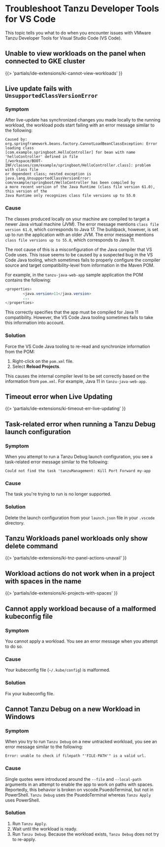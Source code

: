 # Troubleshoot Tanzu Developer Tools for VS Code

This topic tells you what to do when you encounter issues with
VMware Tanzu Developer Tools for Visual Studio Code (VS Code).

## <a id='cannot-view-workloads'></a> Unable to view workloads on the panel when connected to GKE cluster

{{> 'partials/ide-extensions/ki-cannot-view-workloads' }}

## <a id='lu-not-working-classversion'></a> Live update fails with `UnsupportedClassVersionError`

### Symptom

After live-update has synchronized changes you made locally to the running workload, the workload pods
start failing with an error message similar to the following:

```console
Caused by: org.springframework.beans.factory.CannotLoadBeanClassException: Error loading class
[com.example.springboot.HelloController] for bean with name 'helloController' defined in file
[/workspace/BOOT-INF/classes/com/example/springboot/HelloController.class]: problem with class file
or dependent class; nested exception is
java.lang.UnsupportedClassVersionError: com/example/springboot/HelloController has been compiled by
a more recent version of the Java Runtime (class file version 61.0), this version of the
Java Runtime only recognizes class file versions up to 55.0
```

### Cause

The classes produced locally on your machine are compiled to target a newer Java virtual machine (JVM).
The error message mentions `class file version 61.0`, which corresponds to Java 17.
The buildpack, however, is set up to run the application with an older JVM.
The error message mentions `class file versions up to 55.0`, which corresponds to Java 11.

The root cause of this is a misconfiguration of the Java compiler that VS Code uses.
This issue seems to be caused by a suspected bug in the VS Code Java tooling, which sometimes fails
to properly configure the compiler source and target compatibility-level from information in the
Maven POM.

For example, in the `tanzu-java-web-app` sample application the POM contains the following:

```java
<properties>
        <java.version>11</java.version>
        ...
</properties>
```

This correctly specifies that the app must be compiled for Java 11 compatibility.
However, the VS Code Java tooling sometimes fails to take this information into account.

### Solution

Force the VS Code Java tooling to re-read and synchronize information from the POM:

1. Right-click on the `pom.xml` file.
2. Select **Reload Projects**.

This causes the internal compiler level to be set correctly based on the information from `pom.xml`.
For example, Java 11 in `tanzu-java-web-app`.

## <a id="live-update-timeout"></a> Timeout error when Live Updating

{{> 'partials/ide-extensions/ki-timeout-err-live-updating' }}

## <a id="deprecated-task"></a> Task-related error when running a Tanzu Debug launch configuration

### Symptom

When you attempt to run a Tanzu Debug launch configuration, you see a task-related error message
similar to the following:

`Could not find the task 'tanzuManagement: Kill Port Forward my-app`

### Cause

The task you're trying to run is no longer supported.

### Solution

Delete the launch configuration from your `launch.json` file in your `.vscode` directory.

## <a id="tnz-panel-actions-unavail"></a> Tanzu Workloads panel workloads only show delete command

{{> 'partials/ide-extensions/ki-tnz-panel-actions-unavail' }}

## <a id="projects-with-spaces"></a> Workload actions do not work when in a project with spaces in the name

{{> 'partials/ide-extensions/ki-projects-with-spaces' }}

## <a id="malformed-kubeconfig"></a> Cannot apply workload because of a malformed kubeconfig file

### Symptom

You cannot apply a workload. You see an error message when you attempt to do so.

### Cause

Your kubeconfig file (`~/.kube/config`) is malformed.

### Solution

Fix your kubeconfig file.

## <a id="windows-quotes-error"></a> Cannot Tanzu Debug on a new Workload in Windows

### Symptom

When you try to run `Tanzu Debug` on a new untracked workload, you see an error message similar to
the following:

```console
Error: unable to check if filepath "'FILE-PATH'" is a valid url.
```

### Cause

Single quotes were introduced around the `--file` and `--local-path` arguments in an attempt to enable
the app to work on paths with spaces. Reportedly, this behavior is broken on vscode.PsuedoTerminal,
but not in PowerShell. `Tanzu Debug` uses the PsuedoTerminal whereas `Tanzu Apply` uses PowerShell.

### Solution

1. Run `Tanzu Apply`.
2. Wait until the workload is ready.
3. Run `Tanzu Debug`. Because the workload exists, `Tanzu Debug` does not try to re-apply.